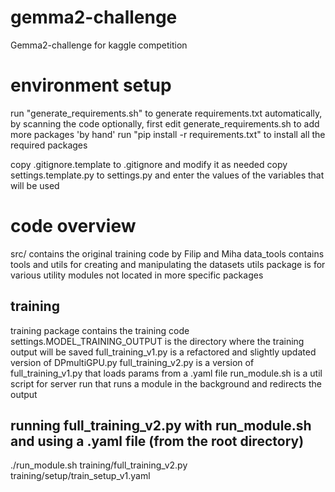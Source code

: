 # gemma2-challenge
Gemma2-challenge for kaggle competition

# environment setup
run "generate_requirements.sh" to generate requirements.txt automatically, by scanning the code
optionally, first edit generate_requirements.sh to add more packages 'by hand'
run "pip install -r requirements.txt" to install all the required packages

copy .gitignore.template to .gitignore and modify it as needed
copy settings.template.py to settings.py and enter the values of the variables that will be used

# code overview
src/ contains the original training code by Filip and Miha
data_tools contains tools and utils for creating and manipulating the datasets
utils package is for various utility modules not located in more specific packages 

## training
training package contains the training code
settings.MODEL_TRAINING_OUTPUT is the directory where the training output will be saved
full_training_v1.py is a refactored and slightly updated version of DPmultiGPU.py
full_training_v2.py is a version of full_training_v1.py that loads params from a .yaml file
run_module.sh is a util script for server run that runs a module in the background and redirects the output

## running full_training_v2.py with run_module.sh and using a .yaml file (from the root directory)
./run_module.sh training/full_training_v2.py training/setup/train_setup_v1.yaml
